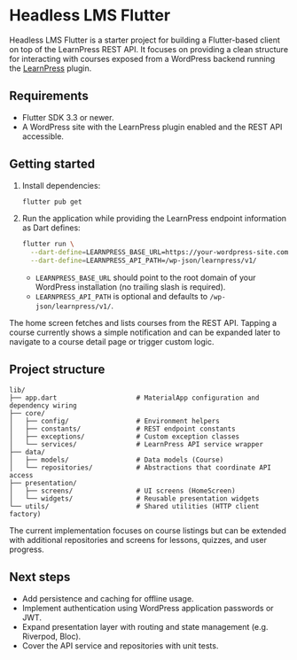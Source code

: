 # Headless LMS Flutter

Headless LMS Flutter is a starter project for building a Flutter-based client
on top of the LearnPress REST API. It focuses on providing a clean structure for
interacting with courses exposed from a WordPress backend running the
[LearnPress](https://wordpress.org/plugins/learnpress/) plugin.

## Requirements

- Flutter SDK 3.3 or newer.
- A WordPress site with the LearnPress plugin enabled and the REST API
  accessible.

## Getting started

1. Install dependencies:

   ```bash
   flutter pub get
   ```

2. Run the application while providing the LearnPress endpoint information as
   Dart defines:

   ```bash
   flutter run \
     --dart-define=LEARNPRESS_BASE_URL=https://your-wordpress-site.com \
     --dart-define=LEARNPRESS_API_PATH=/wp-json/learnpress/v1/
   ```

   - `LEARNPRESS_BASE_URL` should point to the root domain of your WordPress
     installation (no trailing slash is required).
   - `LEARNPRESS_API_PATH` is optional and defaults to `/wp-json/learnpress/v1/`.

The home screen fetches and lists courses from the REST API. Tapping a course
currently shows a simple notification and can be expanded later to navigate to a
course detail page or trigger custom logic.

## Project structure

```
lib/
├── app.dart                    # MaterialApp configuration and dependency wiring
├── core/
│   ├── config/                 # Environment helpers
│   ├── constants/              # REST endpoint constants
│   ├── exceptions/             # Custom exception classes
│   └── services/               # LearnPress API service wrapper
├── data/
│   ├── models/                 # Data models (Course)
│   └── repositories/           # Abstractions that coordinate API access
├── presentation/
│   ├── screens/                # UI screens (HomeScreen)
│   └── widgets/                # Reusable presentation widgets
└── utils/                      # Shared utilities (HTTP client factory)
```

The current implementation focuses on course listings but can be extended with
additional repositories and screens for lessons, quizzes, and user progress.

## Next steps

- Add persistence and caching for offline usage.
- Implement authentication using WordPress application passwords or JWT.
- Expand presentation layer with routing and state management (e.g. Riverpod,
  Bloc).
- Cover the API service and repositories with unit tests.
